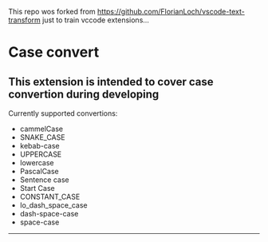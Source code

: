 This repo wos forked from https://github.com/FlorianLoch/vscode-text-transform just to train vccode extensions...

# Case convert
This extension is intended to cover case convertion during developing
---

Currently supported convertions:
- cammelCase
- SNAKE_CASE
- kebab-case
- UPPERCASE
- lowercase
- PascalCase
- Sentence case
- Start Case
- CONSTANT_CASE
- lo_dash_space_case
- dash-space-case
- space-case

---

